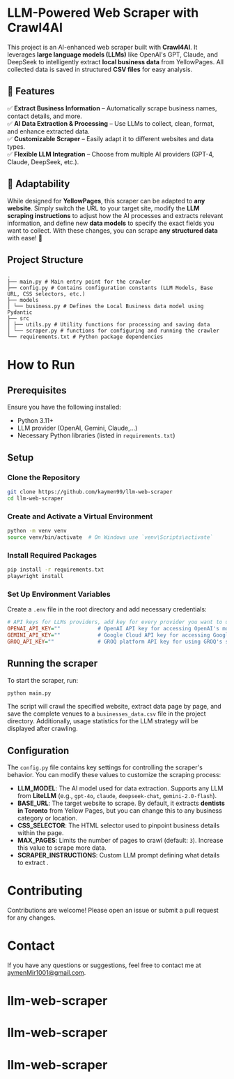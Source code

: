 # LLM-Powered Web Scraper with Crawl4AI  

This project is an AI-enhanced web scraper built with **Crawl4AI**. It leverages **large language models (LLMs)** like OpenAI's GPT, Claude, and DeepSeek to intelligently extract **local business data** from YellowPages. All collected data is saved in structured **CSV files** for easy analysis.  

## 🌟 Features  

✅ **Extract Business Information** – Automatically scrape business names, contact details, and more.  
✅ **AI Data Extraction & Processing** – Use LLMs to collect, clean, format, and enhance extracted data.  
✅ **Customizable Scraper** – Easily adapt it to different websites and data types.  
✅ **Flexible LLM Integration** – Choose from multiple AI providers (GPT-4, Claude, DeepSeek, etc.).  

## 🔧 Adaptability  

While designed for **YellowPages**, this scraper can be adapted to **any website**. Simply switch the URL to your target site, modify the **LLM scraping instructions** to adjust how the AI processes and extracts relevant information, and define new **data models** to specify the exact fields you want to collect. With these changes, you can scrape **any structured data** with ease! 🚀

## Project Structure

```
.
├── main.py # Main entry point for the crawler
├── config.py # Contains configuration constants (LLM Models, Base URL, CSS selectors, etc.)
├── models
│ └── business.py # Defines the Local Business data model using Pydantic
├── src
│ ├── utils.py # Utility functions for processing and saving data
│ └── scraper.py # functions for configuring and running the crawler
└── requirements.txt # Python package dependencies
```

# How to Run
## Prerequisites
Ensure you have the following installed:
- Python 3.11+
- LLM provider (OpenAI, Gemini, Claude,...)
- Necessary Python libraries (listed in `requirements.txt`)

## Setup
### Clone the Repository
```bash
git clone https://github.com/kaymen99/llm-web-scraper
cd llm-web-scraper
```

### Create and Activate a Virtual Environment
```bash
python -m venv venv
source venv/bin/activate  # On Windows use `venv\Scripts\activate`
```

### Install Required Packages
```bash
pip install -r requirements.txt
playwright install
```

### Set Up Environment Variables
Create a `.env` file in the root directory and add necessary credentials:

```ini
# API keys for LLMs providers, add key for every provider you want to use
OPENAI_API_KEY=""            # OpenAI API key for accessing OpenAI's models and services
GEMINI_API_KEY=""            # Google Cloud API key for accessing Google Cloud services
GROQ_API_KEY=""              # GROQ platform API key for using GROQ's services
```

## Running the scraper

To start the scraper, run:

```bash
python main.py
```

The script will crawl the specified website, extract data page by page, and save the complete venues to a `businesses_data.csv` file in the project directory. Additionally, usage statistics for the LLM strategy will be displayed after crawling.

## Configuration  

The `config.py` file contains key settings for controlling the scraper's behavior. You can modify these values to customize the scraping process:  

- **LLM_MODEL**: The AI model used for data extraction. Supports any LLM from **LiteLLM** (e.g., `gpt-4o`, `claude`, `deepseek-chat`, `gemini-2.0-flash`). 
- **BASE_URL**: The target website to scrape. By default, it extracts **dentists in Toronto** from Yellow Pages, but you can change this to any business category or location.  
- **CSS_SELECTOR**: The HTML selector used to pinpoint business details within the page.  
- **MAX_PAGES**: Limits the number of pages to crawl (default: `3`). Increase this value to scrape more data.  
- **SCRAPER_INSTRUCTIONS**: Custom LLM prompt defining what details to extract .

# Contributing
Contributions are welcome! Please open an issue or submit a pull request for any changes.

# Contact
If you have any questions or suggestions, feel free to contact me at aymenMir1001@gmail.com.
# llm-web-scraper
# llm-web-scraper
# llm-web-scraper
